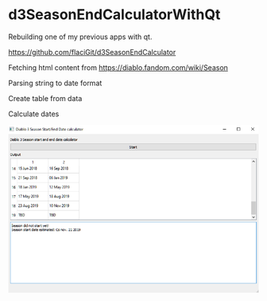 # d3SeasonEndCalculatorWithQt
Rebuilding one of my previous apps with qt.

https://github.com/flaciGit/d3SeasonEndCalculator

Fetching html content from https://diablo.fandom.com/wiki/Season

Parsing string to date format

Create table from data

Calculate dates


![alt text](https://github.com/flaciGit/d3SeasonEndCalculatorWithQt/blob/master/pic/img.png?raw=true)

